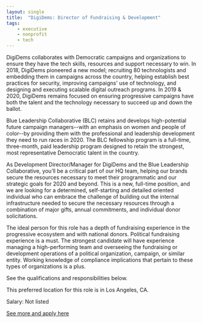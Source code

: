 ```yaml
---
layout: single
title:  "DigiDems: Director of Fundraising & Development"
tags: 
    - executive
    - nonprofit
    - tech
---
```


DigiDems collaborates with Democratic campaigns and organizations to ensure they have the tech skills, resources and support necessary to win. In 2018, DigiDems pioneered a new model; recruiting 80 technologists and embedding them in campaigns across the country, helping establish best practices for security, improving campaigns' use of technology, and designing and executing scalable digital outreach programs. In 2019 & 2020, DigiDems remains focused on ensuring progressive campaigns have both the talent and the technology necessary to succeed up and down the ballot.

Blue Leadership Collaborative (BLC) retains and develops high-potential future campaign managers--with an emphasis on women and people of color--by providing them with the professional and leadership development they need to run races in 2020. The BLC fellowship program is a full-time, three-month, paid leadership program designed to retain the strongest, most representative Democratic talent in the country.

As Development Director/Manager for DigiDems and the Blue Leadership Collaborative, you’ll be a critical part of our HQ team, helping our brands secure the resources necessary to meet their programmatic and our strategic goals for 2020 and beyond. This is a new, full-time position, and we are looking for a determined, self-starting and detailed oriented individual who can embrace the challenge of building out the internal infrastructure needed to secure the necessary resources through a combination of major gifts, annual commitments, and individual donor solicitations.

The ideal person for this role has a depth of fundraising experience in the progressive ecosystem and with national donors. Political fundraising experience is a must. The strongest candidate will have experience managing a high-performing team and overseeing the fundraising or development operations of a political organization, campaign, or similar entity. Working knowledge of compliance implications that pertain to these types of organizations is a plus.

See the qualifications and responsibilities below.


This preferred location for this role is in Los Angeles, CA.



Salary: Not listed


[See more and apply here](https://www.linkedin.com/jobs/cap/view/1529873845/?pathWildcard=1529873845&trk=job_capjs)
